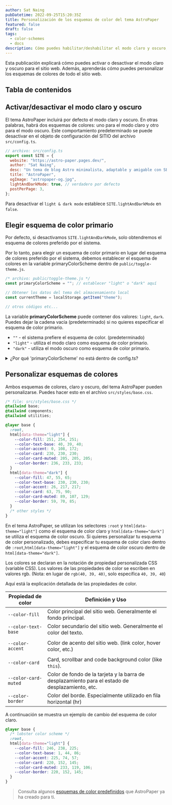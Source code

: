```yaml
---
author: Sat Naing
pubDatetime: 2022-09-25T15:20:35Z
title: Personalización de los esquemas de color del tema AstroPaper
featured: false
draft: false
tags:
  - color-schemes
  - docs
description: Cómo puedes habilitar/deshabilitar el modo claro y oscuro; y personalice los esquemas de color.
---
```


Esta publicación explicará cómo puedes activar o desactivar el modo claro y oscuro para el sitio web. Además, aprenderás cómo puedes personalizar los esquemas de colores de todo el sitio web.

## Tabla de contenidos

## Activar/desactivar el modo claro y oscuro

El tema AstroPaper incluirá por defecto el modo claro y oscuro. En otras palabras, habrá dos esquemas de colores: uno para el modo claro y otro para el modo oscuro. Este comportamiento predeterminado se puede desactivar en el objeto de configuración del SITIO del archivo `src/config.ts`.

```js
// archivo: src/config.ts
export const SITE = {
  website: "https://astro-paper.pages.dev/",
  author: "Sat Naing",
  desc: "Un tema de blog Astro minimalista, adaptable y amigable con SEO.",
  title: "AstroPaper",
  ogImage: "astropaper-og.jpg",
  lightAndDarkMode: true, // verdadero por defecto
  postPerPage: 3,
};
```

Para desactivar el `light & dark mode` establece `SITE.lightAndDarkMode` en `false`.

## Elegir esquema de color primario

Por defecto, si desactivamos `SITE.lightAndDarkMode`, solo obtendremos el esquema de colores preferido por el sistema.

Por lo tanto, para elegir un esquema de color primario en lugar del esquema de colores preferido por el sistema, debemos establecer el esquema de colores en la variable primaryColorScheme dentro de `public/toggle-theme.js`.

```js
/* archivo: public/toggle-theme.js */
const primaryColorScheme = ""; // establecer "light" o "dark" aquí

// Obtener los datos del tema del almacenamiento local
const currentTheme = localStorage.getItem("theme");

// otros códigos etc...
```

La variable **primaryColorScheme** puede contener dos valores: `light`, `dark`. Puedes dejar la cadena vacía (predeterminado) si no quieres especificar el esquema de color primario.

- `""` - el sistema prefiere el esquema de color. (predeterminado)
- `"light"` - utiliza el modo claro como esquema de color primario.
- `"dark"` - utiliza el modo oscuro como esquema de color primario.

<details><summary>¿Por qué 'primaryColorScheme' no está dentro de config.ts?</summary>

> Para evitar el parpadeo de colores al recargar la página, tenemos que colocar los códigos de JavaScript del interruptor de cambio tan pronto como sea posible cuando la página se carga. Esto soluciona el problema del parpadeo, pero como compensación, ya no podemos usar importaciones de ESM.

[Click here](https://docs.astro.build/en/reference/directives-reference/#isinline) Para saber más sobre el script `is:inline` de Astro.

</details>

## Personalizar esquemas de colores

Ambos esquemas de colores, claro y oscuro, del tema AstroPaper pueden personalizarse. Puedes hacer esto en el archivo `src/styles/base.css`.

```css
/* file: src/styles/base.css */
@tailwind base;
@tailwind components;
@tailwind utilities;

@layer base {
  :root,
  html[data-theme="light"] {
    --color-fill: 251, 254, 251;
    --color-text-base: 40, 39, 40;
    --color-accent: 0, 108, 172;
    --color-card: 230, 230, 230;
    --color-card-muted: 205, 205, 205;
    --color-border: 236, 233, 233;
  }
  html[data-theme="dark"] {
    --color-fill: 47, 55, 65;
    --color-text-base: 230, 230, 230;
    --color-accent: 26, 217, 217;
    --color-card: 63, 75, 90;
    --color-card-muted: 89, 107, 129;
    --color-border: 59, 70, 85;
  }
  /* other styles */
}
```

En el tema AstroPaper, se utilizan los selectores `:root` y `html[data-theme="light"]` como el esquema de color claro y `html[data-theme="dark"]` se utiliza el esquema de color oscuro. Si quieres personalizar tu esquema de color personalizado, debes especificar tu esquema de color claro dentro de `:root`,`html[data-theme="light"]` y el esquema de color oscuro dentro de `html[data-theme="dark"]`.

Los colores se declaran en la notación de propiedad personalizada CSS (variable CSS). Los valores de las propiedades de color se escriben en valores rgb. (Nota: en lugar de `rgb(40, 39, 40)`, solo especifica `40, 39, 40`)

Aquí está la explicación detallada de las propiedades de color.

| Propiedad de color   | Definición y Uso                                                                                 |
| -------------------- | ------------------------------------------------------------------------------------------------ |
| `--color-fill`       | Color principal del sitio web. Generalmente el fondo principal.                                  |
| `--color-text-base`  | Color secundario del sitio web. Generalmente el color del texto.                                 |
|                      |
| `--color-accent`     | Color de acento del sitio web. (link color, hover color, etc.)                                   |
|                      |
| `--color-card`       | Card, scrollbar and code background color (like `this`).                                         |
| `--color-card-muted` | Color de fondo de la tarjeta y la barra de desplazamiento para el estado de desplazamiento, etc. |
| `--color-border`     | Color del borde. Especialmente utilizado en fila horizontal (hr)                                 |



A continuación se muestra un ejemplo de cambio del esquema de color claro.




```css
@layer base {
  /* lobster color scheme */
  :root,
  html[data-theme="light"] {
    --color-fill: 246, 238, 225;
    --color-text-base: 1, 44, 86;
    --color-accent: 225, 74, 57;
    --color-card: 220, 152, 145;
    --color-card-muted: 233, 119, 106;
    --color-border: 220, 152, 145;
  }
}
```

> Consulta algunos [esquemas de color predefinidos](https://astro-paper.pages.dev/posts/predefined-color-schemes/) que AstroPaper ya ha creado para ti.

